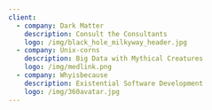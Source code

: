 ```yaml
---
client:
  - company: Dark Matter
    description: Consult the Consultants
    logo: /img/black_hole_milkyway_header.jpg
  - company: Unix-corns
    description: Big Data with Mythical Creatures
    logo: /img/medlink.png
  - company: Whyisbecause
    description: Existential Software Development
    logo: /img/360avatar.jpg
---
```


